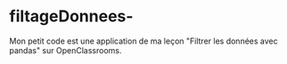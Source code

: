 # filtageDonnees-
Mon petit code est une application de ma leçon "Filtrer les données avec pandas" sur OpenClassrooms.
